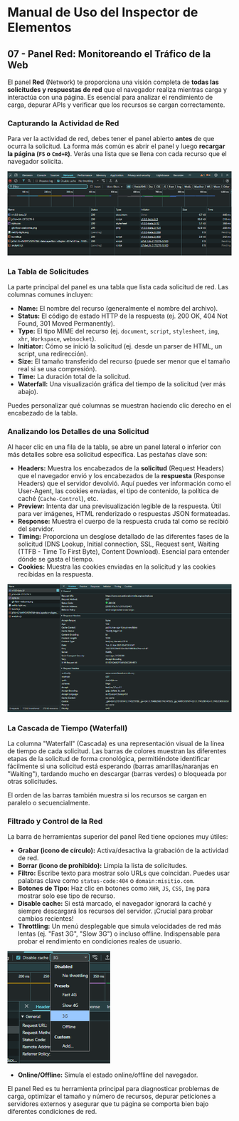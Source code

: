 # Manual de Uso del Inspector de Elementos

## 07 - Panel Red: Monitoreando el Tráfico de la Web

El panel **Red** (Network) te proporciona una visión completa de **todas las solicitudes y respuestas de red** que el navegador realiza mientras carga y interactúa con una página. Es esencial para analizar el rendimiento de carga, depurar APIs y verificar que los recursos se cargan correctamente.

### Capturando la Actividad de Red

Para ver la actividad de red, debes tener el panel abierto **antes** de que ocurra la solicitud. La forma más común es abrir el panel y luego **recargar la página (`F5` o `Cmd+R`)**. Verás una lista que se llena con cada recurso que el navegador solicita.

<div class="text--center">
  <img src="/img/inspector-red-capturing.png" alt="Capturando actividad de red al recargar la página" />
</div>

### La Tabla de Solicitudes

La parte principal del panel es una tabla que lista cada solicitud de red. Las columnas comunes incluyen:

* **Name:** El nombre del recurso (generalmente el nombre del archivo).
* **Status:** El código de estado HTTP de la respuesta (ej. 200 OK, 404 Not Found, 301 Moved Permanently).
* **Type:** El tipo MIME del recurso (ej. `document`, `script`, `stylesheet`, `img`, `xhr`, `Workspace`, `websocket`).
* **Initiator:** Cómo se inició la solicitud (ej. desde un parser de HTML, un script, una redirección).
* **Size:** El tamaño transferido del recurso (puede ser menor que el tamaño real si se usa compresión).
* **Time:** La duración total de la solicitud.
* **Waterfall:** Una visualización gráfica del tiempo de la solicitud (ver más abajo).

Puedes personalizar qué columnas se muestran haciendo clic derecho en el encabezado de la tabla.

### Analizando los Detalles de una Solicitud

Al hacer clic en una fila de la tabla, se abre un panel lateral o inferior con más detalles sobre esa solicitud específica. Las pestañas clave son:

* **Headers:** Muestra los encabezados de la **solicitud** (Request Headers) que el navegador envió y los encabezados de la **respuesta** (Response Headers) que el servidor devolvió. Aquí puedes ver información como el User-Agent, las cookies enviadas, el tipo de contenido, la política de caché (`Cache-Control`), etc.
* **Preview:** Intenta dar una previsualización legible de la respuesta. Útil para ver imágenes, HTML renderizado o respuestas JSON formateadas.
* **Response:** Muestra el cuerpo de la respuesta cruda tal como se recibió del servidor.
* **Timing:** Proporciona un desglose detallado de las diferentes fases de la solicitud (DNS Lookup, Initial connection, SSL, Request sent, Waiting (TTFB - Time To First Byte), Content Download). Esencial para entender dónde se gasta el tiempo.
* **Cookies:** Muestra las cookies enviadas en la solicitud y las cookies recibidas en la respuesta.

<div class="text--center">
  <img src="/img/inspector-red-details.png" alt="Panel de detalles de una solicitud de red" />
</div>

### La Cascada de Tiempo (Waterfall)

La columna "Waterfall" (Cascada) es una representación visual de la línea de tiempo de cada solicitud. Las barras de colores muestran las diferentes etapas de la solicitud de forma cronológica, permitiéndote identificar fácilmente si una solicitud está esperando (barras amarillas/naranjas en "Waiting"), tardando mucho en descargar (barras verdes) o bloqueada por otras solicitudes.

El orden de las barras también muestra si los recursos se cargan en paralelo o secuencialmente.

### Filtrado y Control de la Red

La barra de herramientas superior del panel Red tiene opciones muy útiles:

* **Grabar (icono de círculo):** Activa/desactiva la grabación de la actividad de red.
* **Borrar (icono de prohibido):** Limpia la lista de solicitudes.
* **Filtro:** Escribe texto para mostrar solo URLs que coincidan. Puedes usar palabras clave como `status-code:404` o `domain:misitio.com`.
* **Botones de Tipo:** Haz clic en botones como `XHR`, `JS`, `CSS`, `Img` para mostrar solo ese tipo de recurso.
* **Disable cache:** Si está marcado, el navegador ignorará la caché y siempre descargará los recursos del servidor. ¡Crucial para probar cambios recientes!
* **Throttling:** Un menú desplegable que simula velocidades de red más lentas (ej. "Fast 3G", "Slow 3G") o incluso offline. Indispensable para probar el rendimiento en condiciones reales de usuario.

<div class="text--center">
  <img src="/img/inspector-red-throttling.png" alt="Opciones de throttling en el panel Red" />
</div>

* **Online/Offline:** Simula el estado online/offline del navegador.

El panel Red es tu herramienta principal para diagnosticar problemas de carga, optimizar el tamaño y número de recursos, depurar peticiones a servidores externos y asegurar que tu página se comporta bien bajo diferentes condiciones de red.